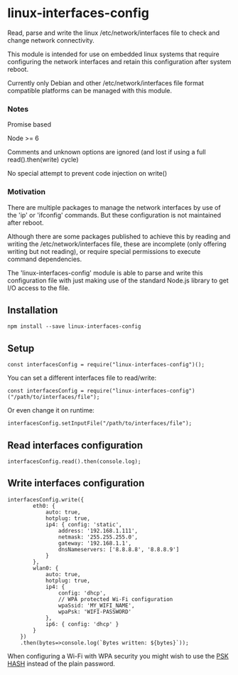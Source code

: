 # linux-interfaces-config
Read, parse and write the linux /etc/network/interfaces file to check and change network connectivity.

This module is intended for use on embedded linux systems that require configuring the network interfaces and retain this configuration after system reboot.

Currently only Debian and other /etc/network/interfaces file format compatible platforms can be managed with this module.

### Notes
Promise based

Node >= 6

Comments and unknown options are ignored (and lost if using a full read().then(write) cycle)

No special attempt to prevent code injection on write()

### Motivation
There are multiple packages to manage the network interfaces by use of the 'ip' or 'ifconfig' commands. But these configuration is not maintained after reboot.

Although there are some packages published to achieve this by reading and writing the /etc/network/interfaces file, these are incomplete (only offering writing but not reading), or require special permissions to execute command dependencies.

The 'linux-interfaces-config' module is able to parse and write this configuration file with just making use of the standard Node.js library to get I/O access to the file.

## Installation
```
npm install --save linux-interfaces-config
```

## Setup
```
const interfacesConfig = require("linux-interfaces-config")();
```

You can set a different interfaces file to read/write:
```
const interfacesConfig = require("linux-interfaces-config")("/path/to/interfaces/file");
```
Or even change it on runtime:
```
interfacesConfig.setInputFile("/path/to/interfaces/file");
```

## Read interfaces configuration
```
interfacesConfig.read().then(console.log);
```

## Write interfaces configuration
```
interfacesConfig.write({
        eth0: {
            auto: true,
            hotplug: true,
            ip4: { config: 'static',
                address: '192.168.1.111',
                netmask: '255.255.255.0',
                gateway: '192.168.1.1',
                dnsNameservers: ['8.8.8.8', '8.8.8.9']
            }
        },
        wlan0: {
            auto: true,
            hotplug: true,
            ip4: {
                config: 'dhcp',
                // WPA protected Wi-Fi configuration
                wpaSsid: 'MY_WIFI_NAME',
                wpaPsk: 'WIFI-PASSWORD'
            },
            ip6: { config: 'dhcp' }
        }
    })
    .then(bytes=>console.log(`Bytes written: ${bytes}`));
```

When configuring a Wi-Fi with WPA security you might wish to use the [PSK HASH](https://wiki.debian.org/WiFi/HowToUse#WPA-PSK_and_WPA2-PSK) instead of the plain password.